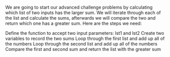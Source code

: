 We are going to start our advanced challenge problems by calculating which list of two inputs has the larger sum. We will iterate through each of the list and calculate the sums, afterwards we will compare the two and return which one has a greater sum. Here are the steps we need:

Define the function to accept two input parameters: lst1 and lst2
Create two variables to record the two sums
Loop through the first list and add up all of the numbers
Loop through the second list and add up all of the numbers
Compare the first and second sum and return the list with the greater sum
